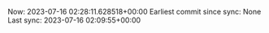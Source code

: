Now: 2023-07-16 02:28:11.628518+00:00 Earliest commit since sync: None Last sync: 2023-07-16 02:09:55+00:00
